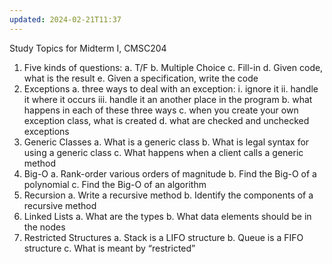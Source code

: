 ```yaml
---
updated: 2024-02-21T11:37
---
```

Study Topics for Midterm I, CMSC204
1.	Five kinds of questions:
a.	T/F
b.	Multiple Choice
c.	Fill-in
d.	Given code, what is the result
e.	Given a specification, write the code
2.	Exceptions
a.	three ways to deal with an exception:
i.	ignore it
ii.	handle it where it occurs
iii.	handle it an another place in the program
b.	what happens in each of these three ways
c.	when you create your own exception class, what is created
d.	what are checked and unchecked exceptions
3.	Generic Classes
a.	What is a generic class
b.	What is legal syntax for using a generic class
c.	What happens when a client calls a generic method
4.	Big-O
a.	Rank-order various orders of magnitude
b.	Find the Big-O of a polynomial
c.	Find the Big-O of an algorithm
5.	Recursion
a.	Write a recursive method
b.	Identify the components of a recursive method
6.	Linked Lists
a.	What are the types
b.	What data elements should be in the nodes
7.	Restricted Structures
a.	Stack is a LIFO structure
b.	Queue is a FIFO structure
c.	What is meant by “restricted”

